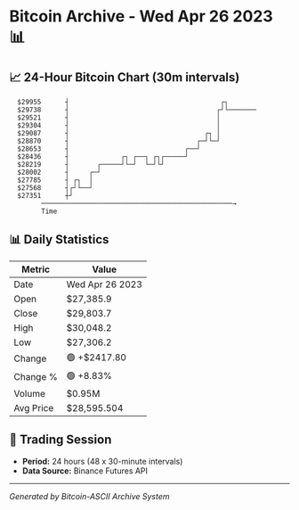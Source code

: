 # Bitcoin Archive - Wed Apr 26 2023 📊

## 📈 24-Hour Bitcoin Chart (30m intervals)

```
  $29955      ┤                                      ┌┐        
  $29738      ┤                                     ┌┘└─────── 
  $29521      ┤                                     │          
  $29304      ┤                                     │          
  $29087      ┤                                  ┌┐ │          
  $28870      ┤                                ┌─┘└─┘          
  $28653      ┤                             ┌──┘               
  $28436      ┤             ┌┐ ┌──┐ ┌┐┌─────┘                  
  $28219      ┤       ┌─────┘└─┘  └─┘└┘                        
  $28002      ┤     ┌─┘                                        
  $27785      ┤ ┌┐  │                                          
  $27568      ┤┌┘└──┘                                          
  $27351      ┼┘                                               
        ────────────────────────────────────────────────→
        Time
```

## 📊 Daily Statistics

| Metric | Value |
|--------|-------|
| Date | Wed Apr 26 2023 |
| Open | $27,385.9 |
| Close | $29,803.7 |
| High | $30,048.2 |
| Low | $27,306.2 |
| Change | 🟢 +$2417.80 |
| Change % | 🟢 +8.83% |
| Volume | $0.95M |
| Avg Price | $28,595.504 |

## 📅 Trading Session

- **Period:** 24 hours (48 x 30-minute intervals)
- **Data Source:** Binance Futures API

---
*Generated by Bitcoin-ASCII Archive System*
